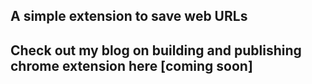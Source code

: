 ## A simple extension to save web URLs

## Check out my blog on building and publishing chrome extension here [coming soon] 